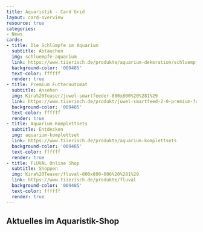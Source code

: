 ```yaml
---
title: Aquaristik - Card Grid
layout: card-overview
resource: true
categories:
- News
cards:
- title: Die Schlümpfe im Aquarium
  subtitle: Abtauchen
  img: schluempfe-aquarium
  link: https://www.tiierisch.de/produkte/aquarium-dekoration/schluempfe
  background-color: '009485'
  text-color: ffffff
  render: true
- title: Premium Futterautomat
  subtitle: Ansehen
  img: Kira%20Teaser/juwel-smartfeeder-800x800%20%281%29
  link: https://www.tiierisch.de/produkt/juwel-smartfeed-2-0-premium-futterautomat
  background-color: '009485'
  text-color: ffffff
  render: true
- title: Aquarium Komplettsets
  subtitle: Entdecken
  img: aquarium-komplettset
  link: https://www.tiierisch.de/produkte/aquarium-komplettsets
  background-color: '009485'
  text-color: ffffff
  render: true
- title: FLUVAL Online Shop
  subtitle: Shoppen
  img: Kira%20Teaser/fluval-800x800-006%20%281%29
  link: https://www.tiierisch.de/produkte/fluval
  background-color: '009485'
  text-color: ffffff
  render: true
---
```


## Aktuelles im Aquaristik-Shop
